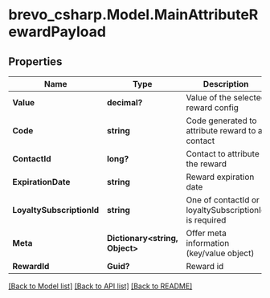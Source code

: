 # brevo_csharp.Model.MainAttributeRewardPayload
## Properties

Name | Type | Description | Notes
------------ | ------------- | ------------- | -------------
**Value** | **decimal?** | Value of the selected reward config | [optional] 
**Code** | **string** | Code generated to attribute reward to a contact | [optional] 
**ContactId** | **long?** | Contact to attribute the reward | [optional] 
**ExpirationDate** | **string** | Reward expiration date | [optional] 
**LoyaltySubscriptionId** | **string** | One of contactId or loyaltySubscriptionId is required | [optional] 
**Meta** | **Dictionary&lt;string, Object&gt;** | Offer meta information (key/value object) | [optional] 
**RewardId** | **Guid?** | Reward id | 

[[Back to Model list]](../README.md#documentation-for-models) [[Back to API list]](../README.md#documentation-for-api-endpoints) [[Back to README]](../README.md)

